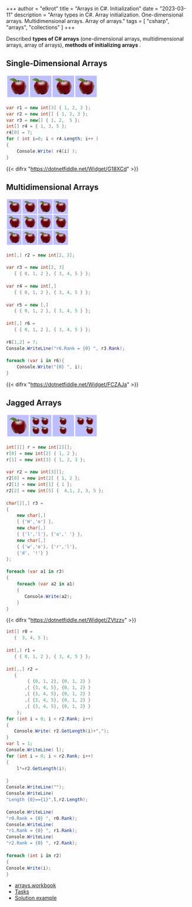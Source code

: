 +++
author = "elkrot"
title = "Arrays in C#. Initialization"
date = "2023-03-11"
description = "Array types in C#. Array initialization. One-dimensional arrays. Multidimensional arrays. Array of arrays."
tags = [
    "csharp",
	"arrays",
	"collections"
]
+++

Described **types of C# arrays** (one-dimensional arrays, multidimensional arrays, array of arrays), **methods of initializing arrays** .<!--more-->

Single-Dimensional Arrays
----------------------------------------------

![Одномерные массивы](csharp-arrays/simple_array.webp "Single-Dimensional Arrays")

```csharp
var r1 = new int[3] { 1, 2, 3 };
var r2 = new int[] { 1, 2, 3 };
var r3 = new[] { 1, 2,  5 };
int[] r4 = { 1, 3, 5 };
r4[0] = 7;
for ( int i=0; i < r4.Length; i++ )
{
    Console.Write( r4[i] );
}
```

{{< difrx "https://dotnetfiddle.net/Widget/G18XCd" >}}

## Multidimensional Arrays
![Multidimensional Arrays](csharp-arrays/multiply_array.webp "Multidimensional Arrays")

```csharp
int[,] r2 = new int[2, 3];

var r3 = new int[2, 3] 
   { { 0, 1, 2 }, { 3, 4, 5 } };

var r4 = new int[,] 
   { { 0, 1, 2 }, { 3, 4, 5 } };

var r5 = new [,]
   { { 0, 1, 2 }, { 3, 4, 5 } };

int[,] r6 = 
   { { 0, 1, 2 }, { 3, 4, 5 } };
   
r6[1,2] = 7;
Console.WriteLine("r6.Rank = {0} ", r3.Rank);

foreach (var i in r6){
    Console.Write("{0} ", i);
}
```

{{< difrx "https://dotnetfiddle.net/Widget/FCZAJa" >}}

## Jagged Arrays
![ged Arrays](csharp-arrays/jagged_array.webp "Multidimensional Arrays")

```csharp
int[][] r = new int[2][];
r[0] = new int[2] { 1, 2 };          
r[1] = new int[3] { 1, 2, 3 };       

var r2 = new int[3][];
r2[0] = new int[2] { 1, 2 };          
r2[1] = new int[1] { 1 };       
r2[2] = new int[5] {  4,1, 2, 3, 5 }; 

char[][,] r3 =  
{
    new char[,] 
    { {'H','e'} },
    new char[,] 
    { {'l','l'}, {'o',' '} },
    new char[,] 
    { {'w','o'}, {'r','l'},
	{'d', '!'} } 
};

foreach (var a1 in r3)
{
    foreach (var a2 in a1)
    {      
       Console.Write(a2); 
    }
}
```

{{< difrx "https://dotnetfiddle.net/Widget/ZVtzzv" >}}

```csharp
int[] r0 = 
   {  3, 4, 5 };

int[,] r1 = 
   { { 0, 1, 2 }, { 3, 4, 5 } };

int[,,] r2 = 
   { 
        { {0, 1, 2}, {0, 1, 2} }
       ,{ {3, 4, 5}, {0, 1, 2} } 
       ,{ {3, 4, 5}, {0, 1, 2} }
       ,{ {3, 4, 5}, {0, 1, 2} }
       ,{ {3, 4, 5}, {0, 1, 2} }
    };
for (int i = 0; i < r2.Rank; i++)
{
   Console.Write( r2.GetLength(i)+",");       
}
var l = 1;
Console.WriteLine( l);
for (int i = 0; i < r2.Rank; i++)
{
    l*=r2.GetLength(i);
 
}
Console.WriteLine("");
Console.WriteLine(
"Length {0}=={1}",l,r2.Length);

Console.WriteLine(
"r0.Rank = {0} ", r0.Rank);
Console.WriteLine(
"r1.Rank = {0} ", r1.Rank);
Console.WriteLine(
"r2.Rank = {0} ", r2.Rank);   

foreach (int i in r2)
{
Console.Write(i);
}
```

- [arrays.workbook](https://drive.google.com/file/d/18q5UI8bbMxEDr8yULPnAnXyifB0dyJHZ/view?usp=sharing)
- [Tasks](https://drive.google.com/file/d/1_oepNCTizGlTF574MAIpe_tFdoMfK1MK/view?usp=sharing)
- [Solution example](https://drive.google.com/file/d/11zdDKdYzBpq275XVmI0CdBMyv1JLFEFl/view?usp=sharing)
